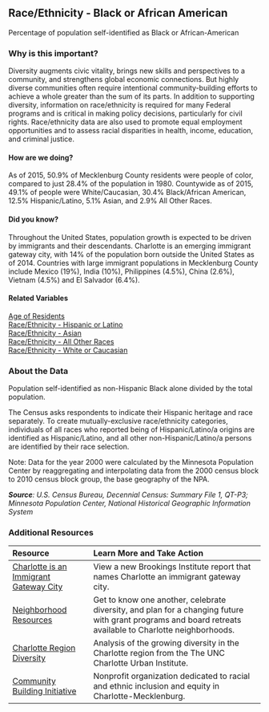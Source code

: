 ## Race/Ethnicity - Black or African American
Percentage of population self-identified as Black or African-American

### Why is this important?
Diversity augments civic vitality, brings new skills and perspectives to a community, and strengthens global economic connections. But highly diverse communities often require intentional community-building efforts to achieve a whole greater than the sum of its parts. In addition to supporting diversity, information on race/ethnicity is required for many Federal programs and is critical in making policy decisions, particularly for civil rights. Race/ethnicity data are also used to promote equal employment opportunities and to assess racial disparities in health, income, education, and criminal justice.

#### How are we doing?
As of 2015, 50.9% of Mecklenburg County residents were people of color, compared to just 28.4% of the population in 1980. Countywide as of 2015, 49.1% of people were White/Caucasian, 30.4% Black/African American, 12.5% Hispanic/Latino, 5.1% Asian, and 2.9% All Other Races.

#### Did you know?
Throughout the United States, population growth is expected to be driven by immigrants and their descendants. Charlotte is an emerging immigrant gateway city, with 14% of the population born outside the United States as of 2014. Countries with large immigrant populations in Mecklenburg County include Mexico (19%), India (10%), Philippines (4.5%), China (2.6%), Vietnam (4.5%) and El Salvador (6.4%). 

#### Related Variables
<a href="javascript:void(0)" onclick="model.metricId = 'm2'">Age of Residents</a>  
<a href="javascript:void(0)" onclick="model.metricId = 'm18'">Race/Ethnicity - Hispanic or Latino</a>  
<a href="javascript:void(0)" onclick="model.metricId = 'm16'">Race/Ethnicity - Asian</a>  
<a href="javascript:void(0)" onclick="model.metricId = 'm17'">Race/Ethnicity - All Other Races</a>  
<a href="javascript:void(0)" onclick="model.metricId = 'm14'">Race/Ethnicity - White or Caucasian</a>  

### About the Data
Population self-identified as non-Hispanic Black alone divided by the total population. 

The Census asks respondents to indicate their Hispanic heritage and race separately. To create mutually-exclusive race/ethnicity categories, individuals of all races who reported being of Hispanic/Latino/a origins are identified as Hispanic/Latino, and all other non-Hispanic/Latino/a persons are identified by their race selection. 

Note: Data for the year 2000 were calculated by the Minnesota Population Center by reaggregating and interpolating data from the 2000 census block to 2010 census block group, the base geography of the NPA.

_**Source**: U.S. Census Bureau, Decennial Census: Summary File 1, QT-P3; Minnesota Population Center, National Historical Geographic Information System_

### Additional Resources
|Resource | Learn More and Take Action | 
|:--- | :--- |
|[Charlotte is an Immigrant Gateway City](http://www.brookings.edu/research/papers/2015/12/01-metropolitan-immigrant-gateways-revisited-singer)| View a new Brookings Institute report that names Charlotte an immigrant gateway city.
|[Neighborhood Resources](http://charlottenc.gov/HNS/CE/CommunityInfo/Pages/default.aspx)|Get to know one another, celebrate diversity, and plan for a changing future with grant programs and board retreats available to Charlotte neighborhoods.
|[Charlotte Region Diversity](https://ui.uncc.edu/story/latino-population-nc-sc-charlotte-region-acs)|Analysis of the growing diversity in the Charlotte region from the The UNC Charlotte Urban Institute.
|[Community Building Initiative](http://cbicharlotte.org/)|Nonprofit organization dedicated to racial and ethnic inclusion and equity in Charlotte-Mecklenburg.